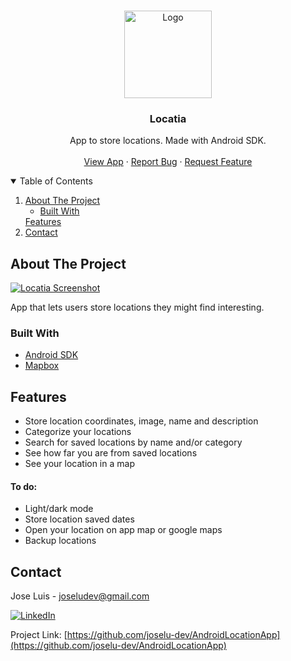 <!-- PROJECT LOGO -->
<br />
<p align="center">
  <a href="https://github.com/JoseLu-Dev/Smart-Workout">
    <img src="app/src/main/ic_launcher-playstore.png" alt="Logo" width="140" height="140">
  </a>

  <h3 align="center">Locatia</h3>

  <p align="center">
    App to store locations. Made with Android SDK.
    <br />
    <br />
    <a href="https://github.com/JoseLu-Dev/AndroidLocationApp/releases">View App</a>
    ·
    <a href="https://github.com/JoseLu-Dev/AndroidLocationApp/issues">Report Bug</a>
    ·
    <a href="https://github.com/JoseLu-Dev/AndroidLocationApp/issues">Request Feature</a>
  </p>
</p>


<!-- TABLE OF CONTENTS -->
<details open="open">
  <summary>Table of Contents</summary>
  <ol>
    <li>
      <a href="#about-the-project">About The Project</a>
      <ul>
        <li><a href="#built-with">Built With</a></li>
      </ul>
    </li>
    <a href="#features">Features</a>
    <li><a href="#contact">Contact</a></li>
  </ol>
</details>


<!-- ABOUT THE PROJECT -->
## About The Project

[![Locatia Screenshot][product-screenshot]](https://github.com/JoseLu-Dev/AndroidLocationApp/releases)

App that lets users store locations they might find interesting.

### Built With

* [Android SDK](https://developer.android.com/studio)
* [Mapbox](https://www.mapbox.com/)

<!-- APP FEATURES -->
## Features

- Store location coordinates, image, name and description
- Categorize your locations
- Search for saved locations by name and/or category
- See how far you are from saved locations
- See your location in a map

#### To do:
- Light/dark mode
- Store location saved dates
- Open your location on app map or google maps
- Backup locations

<!-- CONTACT -->
## Contact

Jose Luis - joseludev@gmail.com 

[![LinkedIn][linkedin-shield]][linkedin-url]

Project Link: [https://github.com/joselu-dev/AndroidLocationApp](https://github.com/joselu-dev/AndroidLocationApp)


[linkedin-shield]: https://img.shields.io/badge/-LinkedIn-black.svg?style=for-the-badge&logo=linkedin&colorB=555
[linkedin-url]: https://es.linkedin.com/in/jose-luis-alfaro-carretero-0a5912208/es
[product-screenshot]: resources/images/main_activity.jpg
